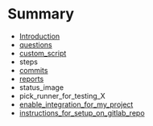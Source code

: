 # Summary

* [Introduction](README.md)
* [questions](questions.md)
* [custom_script](customscript.md)
* steps
* [commits](commits.md)
* [reports](notifications.md)
* status_image
* pick_runner_for_testing_X
* [enable_integration_for_my_project](enableintegration_for_my_project.md)
* [instructions_for_setup_on_gitlab_repo](instructionsfor_setup_on_gitlab_repo.md)

